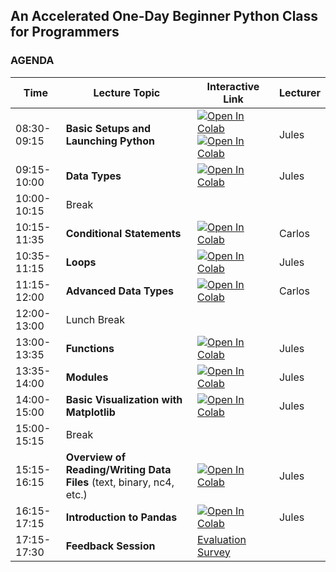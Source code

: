 ## An Accelerated One-Day Beginner Python Class for Programmers


### AGENDA

<!---
| Time | Lecture Topic | Interactive Link | Lecturer |
|------|---------------|------------------|----------|
| 08:30-09:15 | **Basic Setups and Launching Python** |  |  |
| 09:15-10:00 | **Data Types**  |  |  |
| 10:00-10:15 | Break |  |  |
| 10:15-11:35 | **Conditional Statements**  |  |  |
| 10:35-11:15 | **Loops** |  |  |
| 11:15-12:00 | **Advanced Data Types** |  |  |
| 12:00-13:00 | Lunch Break |  |  |
| 13:00-13:35 | **Functions** |  |  |
| 13:35-14:00 | **Modules** |  |  |
| 14:00-15:00 | **Basic Visualization with Matplotlib** |  |  |
| 15:00-15:15 | Break |  |  |
| 15:15-16:15 | **Overview of Reading/Writing Data Files** (text, binary, nc4, etc.) |  |  |
| 16:15-17:15 | **Introduction to Pandas** |  |  |
| 17:15-17:30 | **Feedback Session** |  |  |
--->


| Time | Lecture Topic | Interactive Link | Lecturer |
|------|---------------|------------------|----------|
| 08:30-09:15 | **Basic Setups and Launching Python** | [![Open In Colab](https://colab.research.google.com/assets/colab-badge.svg)](https://colab.research.google.com/github/astg606/py_materials/blob/master/welcome/welcome.ipynb) [![Open In Colab](https://colab.research.google.com/assets/colab-badge.svg)](https://colab.research.google.com/github/astg606/py_materials/blob/master/welcome/running_python.ipynb) | Jules |
| 09:15-10:00 | **Data Types**  | [![Open In Colab](https://colab.research.google.com/assets/colab-badge.svg)](https://colab.research.google.com/github/astg606/py_materials/blob/master/data_types/python_data_types.ipynb) | Jules |
| 10:00-10:15 | Break |  |  |
| 10:15-11:35 | **Conditional Statements**  | [![Open In Colab](https://colab.research.google.com/assets/colab-badge.svg)](https://colab.research.google.com/github/astg606/py_materials/blob/master/conditional_logic/introduction_conditionals.ipynb) | Carlos |
| 10:35-11:15 | **Loops** | [![Open In Colab](https://colab.research.google.com/assets/colab-badge.svg)](https://colab.research.google.com/github/astg606/py_materials/blob/master/loops/introduction_loops.ipynb) | Jules |
| 11:15-12:00 | **Advanced Data Types** | [![Open In Colab](https://colab.research.google.com/assets/colab-badge.svg)](https://colab.research.google.com/github/astg606/py_materials/blob/master/data_types/python_data_structures.ipynb) | Carlos |
| 12:00-13:00 | Lunch Break |  |  |
| 13:00-13:35 | **Functions** | [![Open In Colab](https://colab.research.google.com/assets/colab-badge.svg)](https://colab.research.google.com/github/astg606/py_materials/blob/master/functions_modules/introduction_functions.ipynb) | Jules |
| 13:35-14:00 | **Modules** | [![Open In Colab](https://colab.research.google.com/assets/colab-badge.svg)](https://colab.research.google.com/github/astg606/py_materials/blob/master/functions_modules/introduction_modules.ipynb) | Jules |
| 14:00-15:00 | **Basic Visualization with Matplotlib** | [![Open In Colab](https://colab.research.google.com/assets/colab-badge.svg)](https://colab.research.google.com/github/astg606/py_materials/blob/master/visualization/introduction_matplotlib.ipynb) | Jules |
| 15:00-15:15 | Break |  |  |
| 15:15-16:15 | **Overview of Reading/Writing Data Files** (text, binary, nc4, etc.) | [![Open In Colab](https://colab.research.google.com/assets/colab-badge.svg)](https://colab.research.google.com/github/astg606/py_materials/blob/master/input_output/introduction_io_various_file_types.ipynb) | Jules |
| 16:15-17:15 | **Introduction to Pandas** | [![Open In Colab](https://colab.research.google.com/assets/colab-badge.svg)](https://colab.research.google.com/github/astg606/py_materials/blob/master/pandas/introduction_pandas.ipynb) | Jules |
| 17:15-17:30 | **Feedback Session** |  <a href="https://www.surveymonkey.com/r/PWQVXH5"> Evaluation Survey </a> | |


<!---
| 17:15-17:30 | **Feedback Session** |  |  |
| 17:15-17:30 | **Feedback Session** |  <a href="https://www.surveymonkey.com/r/PWQVXH5"> Evaluation Survey </a> | |
--->
